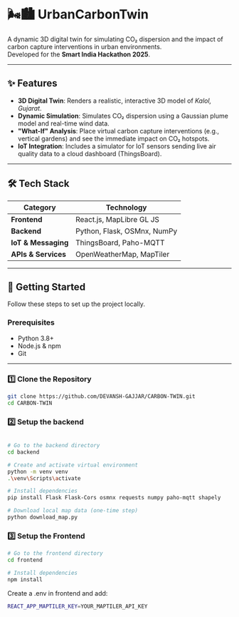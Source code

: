 # 🌬️🏙️ UrbanCarbonTwin

A dynamic 3D digital twin for simulating CO₂ dispersion and the impact of carbon capture interventions in urban environments.  
Developed for the **Smart India Hackathon 2025**.

---

## ✨ Features

- **3D Digital Twin**: Renders a realistic, interactive 3D model of *Kalol, Gujarat*.
- **Dynamic Simulation**: Simulates CO₂ dispersion using a Gaussian plume model and real-time wind data.
- **"What-If" Analysis**: Place virtual carbon capture interventions (e.g., vertical gardens) and see the immediate impact on CO₂ hotspots.
- **IoT Integration**: Includes a simulator for IoT sensors sending live air quality data to a cloud dashboard (ThingsBoard).

---

## 🛠️ Tech Stack

| Category | Technology |
|-----------|-------------|
| **Frontend** | React.js, MapLibre GL JS |
| **Backend** | Python, Flask, OSMnx, NumPy |
| **IoT & Messaging** | ThingsBoard, Paho-MQTT |
| **APIs & Services** | OpenWeatherMap, MapTiler |

---

## 🚀 Getting Started

Follow these steps to set up the project locally.

### Prerequisites

- Python 3.8+
- Node.js & npm
- Git

---

### 1️⃣ Clone the Repository

```bash
git clone https://github.com/DEVANSH-GAJJAR/CARBON-TWIN.git
cd CARBON-TWIN

```
### 2️⃣ Setup the backend 

```bash

# Go to the backend directory
cd backend

# Create and activate virtual environment
python -m venv venv
.\venv\Scripts\activate

# Install dependencies
pip install Flask Flask-Cors osmnx requests numpy paho-mqtt shapely

# Download local map data (one-time step)
python download_map.py
```

### 3️⃣ Setup the Frontend 

```bash
# Go to the frontend directory
cd frontend

# Install dependencies
npm install

```
Create a  .env  in frontend and add: 
```bash
REACT_APP_MAPTILER_KEY=YOUR_MAPTILER_API_KEY
```

